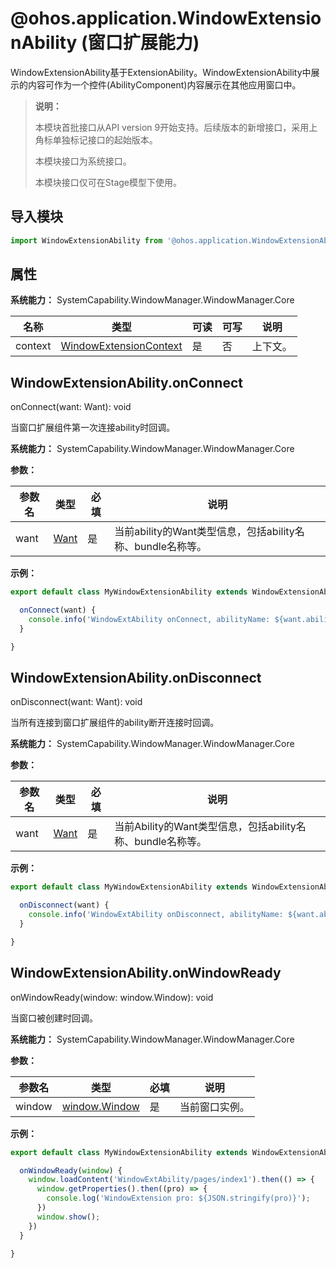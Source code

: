 # @ohos.application.WindowExtensionAbility (窗口扩展能力)

WindowExtensionAbility基于ExtensionAbility。WindowExtensionAbility中展示的内容可作为一个控件(AbilityComponent)内容展示在其他应用窗口中。

> **说明：**
>
> 本模块首批接口从API version 9开始支持。后续版本的新增接口，采用上角标单独标记接口的起始版本。
>
> 本模块接口为系统接口。
>
> 本模块接口仅可在Stage模型下使用。

## 导入模块

```ts
import WindowExtensionAbility from '@ohos.application.WindowExtensionAbility';
```

## 属性

**系统能力：** SystemCapability.WindowManager.WindowManager.Core

| 名称      | 类型 | 可读 | 可写 | 说明                      |
| --------- | -------- | ---- | ---- | ------------------------- |
| context      | [WindowExtensionContext](js-apis-inner-application-windowExtensionContext.md)   | 是   | 否   | 上下文。      |

## WindowExtensionAbility.onConnect

onConnect(want: Want): void

当窗口扩展组件第一次连接ability时回调。

**系统能力：** SystemCapability.WindowManager.WindowManager.Core

**参数：**

| 参数名 | 类型 | 必填 | 说明 |
| -------- | -------- | -------- | -------- |
| want | [Want](js-apis-application-want.md) | 是 | 当前ability的Want类型信息，包括ability名称、bundle名称等。 |

**示例：**

```ts
export default class MyWindowExtensionAbility extends WindowExtensionAbility {

  onConnect(want) {
    console.info('WindowExtAbility onConnect, abilityName: ${want.abilityName}');
  }

}
```

## WindowExtensionAbility.onDisconnect

onDisconnect(want: Want): void

当所有连接到窗口扩展组件的ability断开连接时回调。

**系统能力：** SystemCapability.WindowManager.WindowManager.Core

**参数：**

| 参数名 | 类型 | 必填 | 说明 |
| -------- | -------- | -------- | -------- |
| want | [Want](js-apis-application-want.md) | 是 | 当前Ability的Want类型信息，包括ability名称、bundle名称等。 |


**示例：**

```ts
export default class MyWindowExtensionAbility extends WindowExtensionAbility {

  onDisconnect(want) {
    console.info('WindowExtAbility onDisconnect, abilityName: ${want.abilityName}');
  }

}
```

## WindowExtensionAbility.onWindowReady

onWindowReady(window: window.Window): void

当窗口被创建时回调。

**系统能力：** SystemCapability.WindowManager.WindowManager.Core

**参数：**

| 参数名 | 类型 | 必填 | 说明 |
| -------- | -------- | -------- | -------- |
| window | [window.Window](js-apis-window.md#window) | 是 | 当前窗口实例。 |


**示例：**

```ts
export default class MyWindowExtensionAbility extends WindowExtensionAbility {

  onWindowReady(window) {
    window.loadContent('WindowExtAbility/pages/index1').then(() => {
      window.getProperties().then((pro) => {
        console.log('WindowExtension pro: ${JSON.stringify(pro)}');
      })
      window.show();
    })
  }

}
```